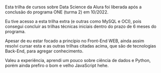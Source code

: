 Esta trilha de cursos sobre Data Science da Alura foi liberada após a conclusão do programa ONE (turma 2) em 10/2022.

Eu tive acesso a esta trilha extra (e outras como MySQL e OCI), pois consegui concluir as trilhas técnicas iniciais dentro do prazo de 6 meses do programa.

Apesar de eu estar focado a princípio no Front-End WEB, ainda assim resolvi cursar esta e as outras trilhas citadas acima, que são de tecnologias Back-End, para agregar conhecimento.

Valeu a experiência, aprendi um pouco sobre ciência de dados e Python, porém ainda prefiro o bom e velho JavaScript hehe.
